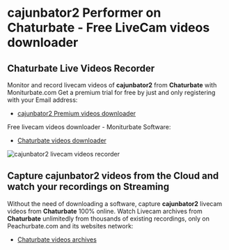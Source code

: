 # cajunbator2 Performer on Chaturbate - Free LiveCam videos downloader

## Chaturbate Live Videos Recorder

Monitor and record livecam videos of **cajunbator2** from **Chaturbate** with Moniturbate.com
Get a premium trial for free by just and only registering with your Email address:
* [cajunbator2 Premium videos downloader](https://moniturbate.com/request-demo-licence-key.html)

Free livecam videos downloader - Moniturbate Software:
* [Chaturbate videos downloader](https://moniturbate.com/moniturbate-download-software.html)

![cajunbator2 livecam videos recorder](https://peachurnet.com/templates/moniturbate-software.png)


## Capture cajunbator2 videos from the Cloud and watch your recordings on Streaming

Without the need of downloading a software, capture **cajunbator2** livecam videos from **Chaturbate** 100% online.
Watch Livecam archives from **Chaturbate** unlimitedly from thousands of existing recordings, only on Peachurbate.com and its websites network:
* [Chaturbate videos archives](https://peachurnet.com/)